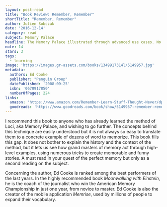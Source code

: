 ```yaml
---
layout: post-read
title: "Book Review: Remember, Remember"
shortTitle: "Remember, Remember"
author: Julien Sobczak
date: '2016-12-14'
category: read
subject: Memory Palace
headline: The Memory Palace illustrated through advanced use cases. No explanation but really great examples
note: 14
stars: 3
tags:
  - learning
image: 'https://images.gr-assets.com/books/1349917314l/5149957.jpg'
metadata:
  authors: Ed Cooke
  publisher: "Penguin Group"
  datePublished: '2008-09-25'
  isbn: '0670917850'
  numberOfPages: 224
links:
  amazon: 'https://www.amazon.com/Remember-Learn-Stuff-Thought-Never/dp/0670917850/'
  goodreads: 'https://www.goodreads.com/book/show/5149957-remember-remember'
---
```


I recommend this book to anyone who has already learned the method of Loci, aka Memory Palace, and wishing to go further. The concepts behind this technique are easily understood but it is not always so easy to translate them to a concrete example of dozens of word to memorize. This book fills this gap. It does not bother to explain the history and the context of the method, but it lets us see how grand masters of memory act through high-level examples, using numerous tricks to create memorable and funny stories. A must read in your quest of the perfect memory but only as a second reading on the subject.

Concerning the author, Ed Cooke is ranked among the best performers of the last years. In the highly recommended book *Moonwalking with Einstein*, he is the coach of the journalist who win the American Memory Championship in just one year, from novice to master. Ed Cooke is also the creator of the mobile application *Memrise*, used by millions of people to expand their vocabulary.
